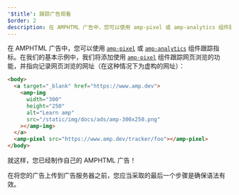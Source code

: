 ```yaml
---
'$title': 跟踪广告观看
$order: 2
description: 在 AMPHTML 广告中，您可以使用 amp-pixel 或 amp-analytics 组件跟踪指标。在我们的基本示例中，我们将添加使用…
---
```


在 AMPHTML 广告中，您可以使用 [`amp-pixel`](../../../../documentation/components/reference/amp-pixel.md) 或 [`amp-analytics`](../../../../documentation/components/reference/amp-analytics.md) 组件跟踪指标。在我们的基本示例中，我们将添加使用 [`amp-pixel`](../../../../documentation/components/reference/amp-pixel.md) 组件跟踪网页浏览的功能，并指向记录网页浏览的网址（在这种情况下为虚构的网址）：

```html
<body>
  <a target="_blank" href="https://www.amp.dev">
    <amp-img
      width="300"
      height="250"
      alt="Learn amp"
      src="/static/img/docs/ads/amp-300x250.png"
    ></amp-img>
  </a>
  <amp-pixel src="https://www.amp.dev/tracker/foo"></amp-pixel>
</body>
```

就这样，您已经制作自己的 AMPHTML 广告！

在将您的广告上传到广告服务器之前，您应当采取的最后一个步骤是确保语法有效。
